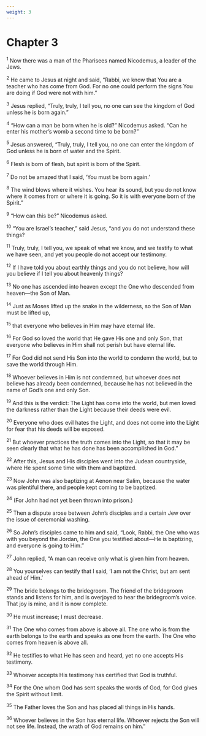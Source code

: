 ```yaml
---
weight: 3
---
```


# Chapter 3

<sup>1</sup> Now there was a man of the Pharisees named Nicodemus, a leader of the Jews. 

<sup>2</sup> He came to Jesus at night and said, “Rabbi, we know that You are a teacher who has come from God. For no one could perform the signs You are doing if God were not with him.” 

<sup>3</sup> Jesus replied, “Truly, truly, I tell you, no one can see the kingdom of God unless he is born again.” 

<sup>4</sup> “How can a man be born when he is old?” Nicodemus asked. “Can he enter his mother’s womb a second time to be born?” 

<sup>5</sup> Jesus answered, “Truly, truly, I tell you, no one can enter the kingdom of God unless he is born of water and the Spirit. 

<sup>6</sup> Flesh is born of flesh, but spirit is born of the Spirit. 

<sup>7</sup> Do not be amazed that I said, ‘You must be born again.’ 

<sup>8</sup> The wind blows where it wishes. You hear its sound, but you do not know where it comes from or where it is going. So it is with everyone born of the Spirit.” 

<sup>9</sup> “How can this be?” Nicodemus asked. 

<sup>10</sup> “You are Israel’s teacher,” said Jesus, “and you do not understand these things? 

<sup>11</sup> Truly, truly, I tell you, we speak of what we know, and we testify to what we have seen, and yet you people do not accept our testimony. 

<sup>12</sup> If I have told you about earthly things and you do not believe, how will you believe if I tell you about heavenly things? 

<sup>13</sup> No one has ascended into heaven except the One who descended from heaven—the Son of Man. 

<sup>14</sup> Just as Moses lifted up the snake in the wilderness, so the Son of Man must be lifted up, 

<sup>15</sup> that everyone who believes in Him may have eternal life. 

<sup>16</sup> For God so loved the world that He gave His one and only Son, that everyone who believes in Him shall not perish but have eternal life. 

<sup>17</sup> For God did not send His Son into the world to condemn the world, but to save the world through Him. 

<sup>18</sup> Whoever believes in Him is not condemned, but whoever does not believe has already been condemned, because he has not believed in the name of God’s one and only Son. 

<sup>19</sup> And this is the verdict: The Light has come into the world, but men loved the darkness rather than the Light because their deeds were evil. 

<sup>20</sup> Everyone who does evil hates the Light, and does not come into the Light for fear that his deeds will be exposed. 

<sup>21</sup> But whoever practices the truth comes into the Light, so that it may be seen clearly that what he has done has been accomplished in God.” 

<sup>22</sup> After this, Jesus and His disciples went into the Judean countryside, where He spent some time with them and baptized. 

<sup>23</sup> Now John was also baptizing at Aenon near Salim, because the water was plentiful there, and people kept coming to be baptized. 

<sup>24</sup> (For John had not yet been thrown into prison.) 

<sup>25</sup> Then a dispute arose between John’s disciples and a certain Jew over the issue of ceremonial washing. 

<sup>26</sup> So John’s disciples came to him and said, “Look, Rabbi, the One who was with you beyond the Jordan, the One you testified about—He is baptizing, and everyone is going to Him.” 

<sup>27</sup> John replied, “A man can receive only what is given him from heaven. 

<sup>28</sup> You yourselves can testify that I said, ‘I am not the Christ, but am sent ahead of Him.’ 

<sup>29</sup> The bride belongs to the bridegroom. The friend of the bridegroom stands and listens for him, and is overjoyed to hear the bridegroom’s voice. That joy is mine, and it is now complete. 

<sup>30</sup> He must increase; I must decrease. 

<sup>31</sup> The One who comes from above is above all. The one who is from the earth belongs to the earth and speaks as one from the earth. The One who comes from heaven is above all. 

<sup>32</sup> He testifies to what He has seen and heard, yet no one accepts His testimony. 

<sup>33</sup> Whoever accepts His testimony has certified that God is truthful. 

<sup>34</sup> For the One whom God has sent speaks the words of God, for God gives the Spirit without limit. 

<sup>35</sup> The Father loves the Son and has placed all things in His hands. 

<sup>36</sup> Whoever believes in the Son has eternal life. Whoever rejects the Son will not see life. Instead, the wrath of God remains on him.” 


